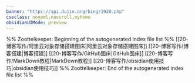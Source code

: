 ```yaml
---
banner: "https://api.dujin.org/bing/1920.php"
cssclass: noyaml,noscroll,myhome
obsidianUIMode: preview
---
```


%% Zoottelkeeper: Beginning of the autogenerated index file list  %%
 [[20-博客写作/阿里云对象存储搭建图床|阿里云对象存储搭建图床]]
 [[20-博客写作/博客搭建|博客搭建]]
 [[20-博客写作/GitHub图床|GitHub图床]]
 [[20-博客写作/MarkDown教程|MarkDown教程]]
 [[20-博客写作/obsidian使用技巧|obsidian使用技巧]]
%% Zoottelkeeper: End of the autogenerated index file list  %%

